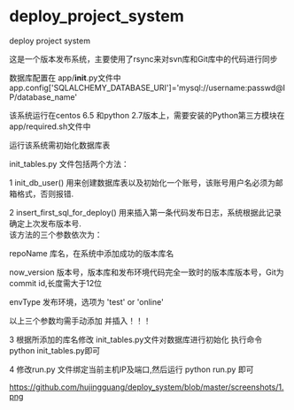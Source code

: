# deploy_project_system
deploy project system

  这是一个版本发布系统，主要使用了rsync来对svn库和Git库中的代码进行同步

数据库配置在  app/__init__.py文件中 app.config['SQLALCHEMY_DATABASE_URI']='mysql://username:passwd@IP/database_name' 

该系统运行在centos 6.5 和python 2.7版本上，需要安装的Python第三方模块在app/required.sh文件中

运行该系统需初始化数据库表

init_tables.py 文件包括两个方法：
 
 1     init_db_user()  用来创建数据库表以及初始化一个账号，该账号用户名必须为邮箱格式，否则报错.

 2     insert_first_sql_for_deploy() 用来插入第一条代码发布日志，系统根据此记录确定上次发布版本号.  
 该方法的三个参数依次为： 
 
 repoName  库名，在系统中添加成功的版本库名
 
 now_version 版本号，版本库和发布环境代码完全一致时的版本库版本号，Git为commit id,长度需大于12位
 
 envType    发布环境，选项为 'test'  or   'online'
 
 以上三个参数均需手动添加 并插入！！！
 
 3     根据所添加的库名修改 init_tables.py文件对数据库进行初始化 执行命令 python init_tables.py即可
 
 4     修改run.py 文件绑定当前主机IP及端口,然后运行 python run.py 即可


https://github.com/hujingguang/deploy_system/blob/master/screenshots/1.png
